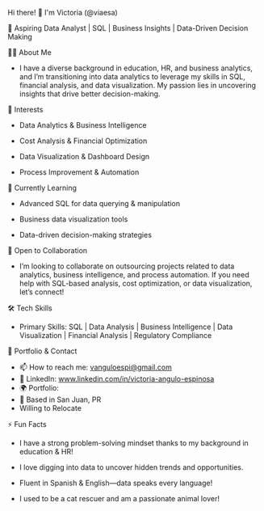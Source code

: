 Hi there! 👋 I'm Victoria (@viaesa)

🚀 Aspiring Data Analyst | SQL | Business Insights | Data-Driven Decision Making

👩‍💻 About Me

- I have a diverse background in education, HR, and business analytics, and I’m transitioning into data analytics to leverage my skills in SQL, financial analysis, and data visualization. My passion lies in uncovering insights that drive better decision-making.

👀 Interests

- Data Analytics & Business Intelligence

- Cost Analysis & Financial Optimization

- Data Visualization & Dashboard Design

- Process Improvement & Automation

🌱 Currently Learning

- Advanced SQL for data querying & manipulation

- Business data visualization tools

- Data-driven decision-making strategies

💼 Open to Collaboration

- I’m looking to collaborate on outsourcing projects related to data analytics, business intelligence, and process automation. If you need help with SQL-based analysis, cost optimization, or data visualization, let’s connect!

🛠️ Tech Skills

- Primary Skills: SQL | Data Analysis | Business Intelligence | Data Visualization | Financial Analysis | Regulatory Compliance

📂 Portfolio & Contact

- 📫 How to reach me: vanguloespi@gmail.com
- 🔗 LinkedIn: www.linkedin.com/in/victoria-angulo-espinosa
- 🌍 Portfolio: 
- 📍 Based in San Juan, PR
- Willing to Relocate

⚡ Fun Facts

- I have a strong problem-solving mindset thanks to my background in education & HR!

- I love digging into data to uncover hidden trends and opportunities.

- Fluent in Spanish & English—data speaks every language!

- I used to be a cat rescuer and am a passionate animal lover!
<!---
viaesa/viaesa is a ✨ special ✨ repository because its `README.md` (this file) appears on your GitHub profile.
You can click the Preview link to take a look at your changes.
--->
